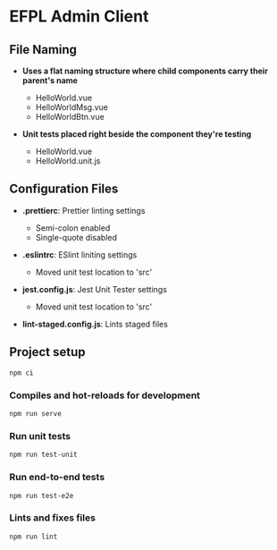 <!-- prettier-ignore -->
# EFPL Admin Client

## File Naming

- **Uses a flat naming structure where child components carry their parent's name**

  - HelloWorld.vue
  - HelloWorldMsg.vue
  - HelloWorldBtn.vue

- **Unit tests placed right beside the component they're testing**
  - HelloWorld.vue
  - HelloWorld.unit.js

## Configuration Files

- **.prettierc**: Prettier linting settings

  - Semi-colon enabled
  - Single-quote disabled

- **.eslintrc**: ESlint liniting settings
  - Moved unit test location to 'src'
- **jest.config.js**: Jest Unit Tester settings
  - Moved unit test location to 'src'
- **lint-staged.config.js**: Lints staged files

## Project setup

```
npm ci
```

### Compiles and hot-reloads for development

```
npm run serve
```

### Run unit tests

```
npm run test-unit
```

### Run end-to-end tests

```
npm run test-e2e
```

### Lints and fixes files

```
npm run lint
```
